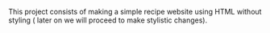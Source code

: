 This project consists of making a simple recipe website using HTML without styling ( later on we will proceed to make stylistic changes).